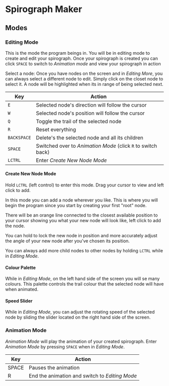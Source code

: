 # Spirograph Maker

## Modes

### Editing Mode

This is the mode the program beings in.
You will be in editing mode to create and edit your spirograph.
Once your spirograph is created you can click `SPACE` to switch to _Animation mode_ and view your spirograph in action

Select a node:
Once you have nodes on the screen and in _Editing More_, you can always select a different node to edit. Simply click on the closet node to select it. A node will be highlighted when its in range of being selected next.

| Key         | Action                                                       |
| ----------- | ------------------------------------------------------------ |
| `E`         | Selected node's direction will follow the cursor             |
| `W`         | Selected node's position will follow the cursor              |
| `Q`         | Toggle the trail of the selected node                        |
| `R`         | Reset everything                                             |
| `BACKSPACE` | Delete's the selected node and all its children              |
| `SPACE`     | Switched over to _Animation Mode_ (click `R` to switch back) |
| `LCTRL`     | Enter _Create New Node Mode_                                 |

#### Create New Node Mode

Hold `LCTRL` (left control) to enter this mode. Drag your cursor to view and left click to add.

In this mode you can add a node wherever you like. This is where you will begin the program since you start by creating your first "root" node.

There will be an orange line connected to the closest available position to your cursor showing you what your new node will look like, left click to add the node.

You can hold to lock the new node in position and more accurately adjust the angle of your new node after you've chosen its position.

You can always add more child nodes to other nodes by holding `LCTRL` while in _Editing Mode_.

#### Colour Palette

While in _Editing Mode_, on the left hand side of the screen you will se many colours.
This palette controls the trail colour that the selected node will have when animated.

#### Speed Slider

While in _Editing Mode_, you can adjust the rotating speed of the selected node by sliding the slider located on the right hand side of the screen.

### Animation Mode

_Animation Mode_ will play the animation of your created spirograph.
Enter _Animation Mode_ by pressing `SPACE` when in _Editing Mode_.

| Key   | Action                                         |
| ----- | ---------------------------------------------- |
| SPACE | Pauses the animation                           |
| R     | End the animation and switch to _Editing Mode_ |
